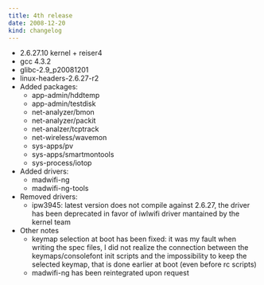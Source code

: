 ```yaml
---
title: 4th release
date: 2008-12-20
kind: changelog
---
```

* 2.6.27.10 kernel + reiser4
* gcc 4.3.2
* glibc-2.9_p20081201
* linux-headers-2.6.27-r2
* Added packages:
    * app-admin/hddtemp
    * app-admin/testdisk
    * net-analyzer/bmon
    * net-analyzer/packit
    * net-analzer/tcptrack
    * net-wireless/wavemon
    * sys-apps/pv
    * sys-apps/smartmontools
    * sys-process/iotop
* Added drivers:
    * madwifi-ng
    * madwifi-ng-tools
* Removed drivers:
    * ipw3945: latest version does not compile against 2.6.27, the driver has been deprecated in favor of iwlwifi driver mantained by the kernel team
* Other notes
    * keymap selection at boot has been fixed: it was my fault when writing the spec files, I did not realize the connection between the keymaps/consolefont init scripts and the impossibility to keep the selected keymap, that is done earlier at boot (even before rc scripts)
    * madwifi-ng has been reintegrated upon request
